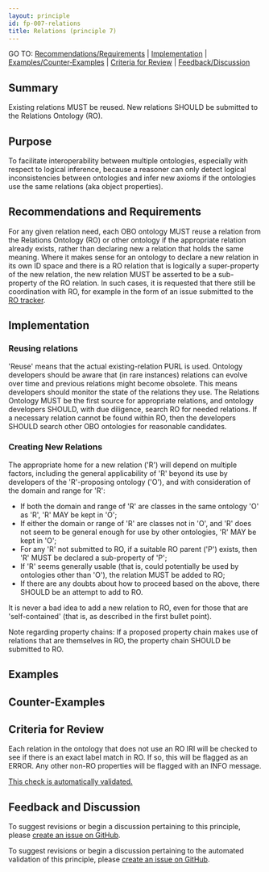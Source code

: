 ```yaml
---
layout: principle
id: fp-007-relations
title: Relations (principle 7)
---
```

GO TO: [Recommendations/Requirements](#recommendations-and-requirements) &#124; [Implementation](#implementation) &#124; [Examples/Counter&#8209;Examples](#examples) &#124; [Criteria&nbsp;for&nbsp;Review](#criteria-for-review) &#124; [Feedback/Discussion](#feedback-and-discussion)

## Summary

Existing relations MUST be reused. New relations SHOULD be submitted to the Relations Ontology (RO).

## Purpose

To facilitate interoperability between multiple ontologies, especially with respect to logical inference, because a reasoner can only detect logical inconsistencies between ontologies and infer new axioms if the ontologies use the same relations (aka object properties).

## Recommendations and Requirements

For any given relation need, each OBO ontology MUST reuse a relation from the Relations Ontology (RO) or other ontology if the appropriate relation already exists,
rather than declaring new a relation that holds the same meaning. Where it makes sense for an ontology to declare a new relation in
its own ID space and there is a RO relation that is logically a super-property of the new relation, the new relation MUST be asserted to be
a sub-property of the RO relation. In such cases, it is requested that there still be coordination with RO, for example in the form of an issue
submitted to the [RO tracker](https://github.com/oborel/obo-relations/issues).

## Implementation

### Reusing relations
'Reuse' means that the actual existing-relation PURL is used. Ontology developers should be aware that (in rare instances) relations can evolve over time and previous relations might become obsolete. This means developers should monitor the state of the relations they use. The Relations Ontology MUST be the first source for appropriate relations, and ontology developers SHOULD, with due diligence, search RO for needed relations. If a necessary relation cannot be found within RO, then the developers SHOULD search other OBO ontologies for reasonable candidates.

### Creating New Relations
The appropriate home for a new relation ('R') will depend on multiple factors, including the general applicability of 'R' beyond its use by developers of the 'R'-proposing ontology ('O'), and with consideration of the domain and range for 'R':
- If both the domain and range of 'R' are classes in the same ontology 'O' as 'R', 'R' MAY be kept in 'O';
- If either the domain or range of 'R' are classes not in 'O', and 'R' does not seem to be general enough for use by other ontologies, 'R' MAY be kept in 'O';
- For any 'R' not submitted to RO, if a suitable RO parent ('P') exists, then 'R' MUST be declared a sub-property of 'P';
- If 'R' seems generally usable (that is, could potentially be used by ontologies other than 'O'), the relation MUST be added to RO;
- If there are any doubts about how to proceed based on the above, there SHOULD be an attempt to add to RO.

It is never a bad idea to add a new relation to RO, even for those that are 'self-contained' (that is, as described in the first bullet point).

Note regarding property chains: If a proposed property chain makes use of relations that are themselves in RO, the property chain SHOULD be submitted to RO.

## Examples

## Counter-Examples

## Criteria for Review

Each relation in the ontology that does not use an RO IRI will be checked to see if there is an exact label match in RO. If so, this will be flagged as an ERROR. Any other non-RO properties will be flagged with an INFO message.

[This check is automatically validated.](checks/fp_007)

## Feedback and Discussion

To suggest revisions or begin a discussion pertaining to this principle, please [create an issue on GitHub](https://github.com/OBOFoundry/OBOFoundry.github.io/issues/new?labels=attn%3A+Editorial+WG,principles&title=Principle+%237+%22Relations%22+%3CENTER+ISSUE+TITLE%3E).

To suggest revisions or begin a discussion pertaining to the automated validation of this principle, please [create an issue on GitHub](https://github.com/OBOFoundry/OBOFoundry.github.io/issues/new?labels=attn%3A+Technical+WG,automated+validation+of+principles&title=Principle+%237+%22Relations%22+-+automated+validation+%3CENTER+ISSUE+TITLE%3E).
